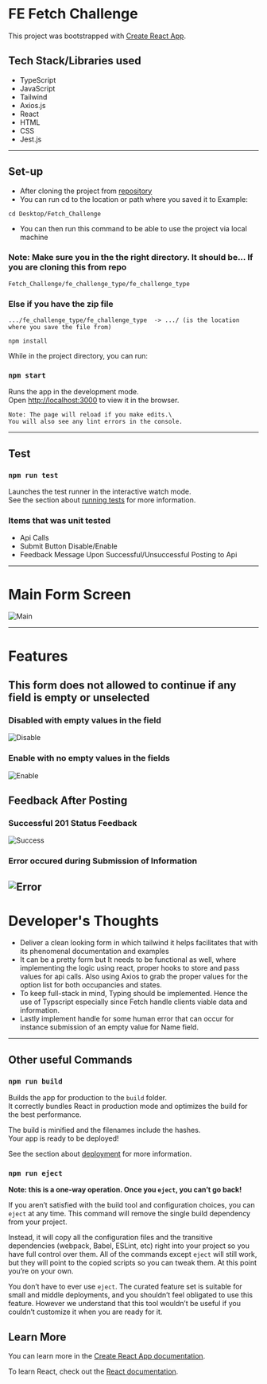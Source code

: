 # FE Fetch Challenge

This project was bootstrapped with [Create React App](https://github.com/facebook/create-react-app).

## Tech Stack/Libraries used

- TypeScript
- JavaScript
- Tailwind
- Axios.js
- React
- HTML
- CSS
- Jest.js

---

## Set-up

- After cloning the project from [repository](https://github.com/tristan-88/Fetch_Challenge/)
- You can run cd to the location or path where you saved it to
Example:
```
cd Desktop/Fetch_Challenge
```
- You can then run this command to be able to use the project via local machine

### Note: Make sure you in the the right directory. It should be... If you are cloning this from repo
```
Fetch_Challenge/fe_challenge_type/fe_challenge_type
```
### Else if you have the zip file 
```
.../fe_challenge_type/fe_challenge_type  -> .../ (is the location where you save the file from)
```

```
npm install
```

While in the project directory, you can run:

### `npm start`

Runs the app in the development mode.\
Open [http://localhost:3000](http://localhost:3000) to view it in the browser.

```
Note: The page will reload if you make edits.\
You will also see any lint errors in the console.
```
---

## Test

### `npm run test`

Launches the test runner in the interactive watch mode.\
See the section about [running tests](https://facebook.github.io/create-react-app/docs/running-tests) for more information.

### Items that was unit tested
- Api Calls
- Submit Button Disable/Enable
- Feedback Message Upon Successful/Unsuccessful Posting to Api

---

# Main Form Screen

![Main](https://github.com/tristan-88/Fetch_Challenge/blob/main/src/images/main_form.png)

---

# Features

## This form does not allowed to continue if any field is empty or unselected

### Disabled with empty values in the field
![Disable](https://github.com/tristan-88/Fetch_Challenge/blob/main/src/images/initial%20form.png)

### Enable with no empty values in the fields
![Enable](https://github.com/tristan-88/Fetch_Challenge/blob/main/src/images/enables%20submit%20button.png)


## Feedback After Posting

### Successful 201 Status Feedback
![Success](https://github.com/tristan-88/Fetch_Challenge/blob/main/src/images/201%20status%20feedback.png)

### Error occured during Submission of Information
![Error](https://github.com/tristan-88/Fetch_Challenge/blob/main/src/images/error-feedback.png)
---

# Developer's Thoughts
- Deliver a clean looking form in which tailwind it helps facilitates that with its phenomenal documentation and examples
- It can be a pretty form but It needs to be functional as well, where implementing the logic using react, proper hooks to store and pass values for api calls. Also using Axios to grab the proper values for the option list for both occupancies and states.
- To keep full-stack in mind, Typing should be implemented. Hence the use of Typscript especially since Fetch handle clients viable data and information.
- Lastly implement handle for some human error that can occur for instance submission of an empty value for Name field.

---

## Other useful Commands

### `npm run build`

Builds the app for production to the `build` folder.\
It correctly bundles React in production mode and optimizes the build for the best performance.

The build is minified and the filenames include the hashes.\
Your app is ready to be deployed!

See the section about [deployment](https://facebook.github.io/create-react-app/docs/deployment) for more information.

### `npm run eject`

**Note: this is a one-way operation. Once you `eject`, you can’t go back!**

If you aren’t satisfied with the build tool and configuration choices, you can `eject` at any time. This command will remove the single build dependency from your project.

Instead, it will copy all the configuration files and the transitive dependencies (webpack, Babel, ESLint, etc) right into your project so you have full control over them. All of the commands except `eject` will still work, but they will point to the copied scripts so you can tweak them. At this point you’re on your own.

You don’t have to ever use `eject`. The curated feature set is suitable for small and middle deployments, and you shouldn’t feel obligated to use this feature. However we understand that this tool wouldn’t be useful if you couldn’t customize it when you are ready for it.


## Learn More

You can learn more in the [Create React App documentation](https://facebook.github.io/create-react-app/docs/getting-started).

To learn React, check out the [React documentation](https://reactjs.org/).
